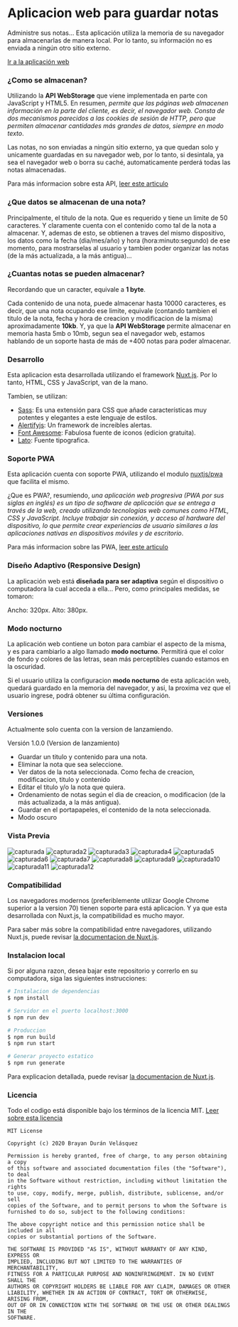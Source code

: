 # Aplicacion web para guardar notas

Administre sus notas... Esta aplicación utiliza la memoria de su navegador para almacenarlas de manera local. Por lo tanto, su información no es enviada a ningún otro sitio externo.

[Ir a la aplicación web](https://brayanduranvelasquez.github.io/app-de-notas/)

### ¿Como se almacenan?

Utilizando la **API WebStorage** que viene implementada en parte con JavaScript y HTML5. En resumen, *permite que las páginas web almacenen información en la parte del cliente, es decir, el navegador web. Consta de dos mecanismos parecidos a las cookies de sesión de HTTP, pero que permiten almacenar cantidades más grandes de datos, siempre en modo texto*. 

Las notas, no son enviadas a ningún sitio externo, ya que quedan solo y unicamente guardadas en su navegador web, por lo tanto, si desintala, ya sea el navegador web o borra su caché, automaticamente perderá todas las notas almacenadas.

Para más informacion sobre esta API, [leer este articulo](https://desarrolloweb.com/articulos/api-html5-webstorage.html)

### ¿Que datos se almacenan de una nota?

Principalmente, el titulo de la nota. Que es requerido y tiene un limite de 50 caracteres. Y claramente cuenta con el contenido como tal de la nota a almacenar. Y, ademas de esto, se obtienen a traves del mismo dispositivo, los datos como la fecha (dia/mes/año) y hora (hora:minuto:segundo) de ese momento, para mostrarselas al usuario y tambien poder organizar las notas (de la más actualizada, a la más antigua)...

### ¿Cuantas notas se pueden almacenar?

Recordando que un caracter, equivale a **1 byte**.

Cada contenido de una nota, puede almacenar hasta 10000 caracteres, es decir, que una nota ocupando ese limite, equivale (contando tambien el titulo de la nota, fecha y hora de creacion y modificacion de la misma) aproximadamente **10kb**. Y, ya que la **API WebStorage** permite almacenar en memoria hasta 5mb o 10mb, segun sea el navegador web, estamos hablando de un soporte hasta de más de +400 notas para poder almacenar.

### Desarrollo

Esta aplicacion esta desarrollada utilizando el framework [Nuxt.js](https://nuxtjs.org). Por lo tanto, HTML, CSS y JavaScript, van de la mano.

Tambien, se utilizan:

* [Sass](https://sass-lang.com/): Es una extensión para CSS que añade características muy potentes y elegantes a este lenguaje de estilos.
* [Alertifyjs](https://alertifyjs.com/): Un framework de increibles alertas.
* [Font Awesome](http://fontawesome.com): Fabulosa fuente de iconos (edicion gratuita).
* [Lato](https://fonts.google.com/specimen/Lato): Fuente tipografica.

### Soporte PWA

Esta aplicación cuenta con soporte PWA, utilizando el modulo [nuxtjs/pwa](https://pwa.nuxtjs.org/) que facilita el mismo.

¿Que es PWA?, resumiendo, *una aplicación web progresiva (PWA por sus siglas en inglés) es un tipo de software de aplicación que se entrega a través de la web, creado utilizando tecnologías web comunes como HTML, CSS y JavaScript. Incluye trabajar sin conexión, y acceso al hardware del dispositivo, lo que permite crear experiencias de usuario similares a las aplicaciones nativas en dispositivos móviles y de escritorio*.

Para más informacion sobre las PWA, [leer este articulo](https://es.m.wikipedia.org/wiki/Aplicaci%C3%B3n_web_progresiva)

### Diseño Adaptivo (Responsive Design)

La aplicación web está **diseñada para ser adaptiva** según el dispositivo o computadora la cual acceda a ella... Pero, como principales medidas, se tomaron: 

Ancho: 320px.
Alto: 380px.

### Modo nocturno

La aplicación web contiene un boton para cambiar el aspecto de la misma, y es para cambiarlo a algo llamado **modo nocturno**. Permitirá que el color de fondo y colores de las letras, sean más perceptibles cuando estamos en la oscuridad. 

Si el usuario utiliza la configuracion **modo nocturno** de esta aplicación web, quedará guardado en la memoria del navegador, y asi, la proxima vez que el usuario ingrese, podrá obtener su última configuración. 

### Versiones

Actualmente solo cuenta con la version de lanzamiendo.

Versión 1.0.0 (Version de lanzamiento)

- Guardar un titulo y contenido para una nota.
- Eliminar la nota que sea seleccione.
- Ver datos de la nota seleccionada. Como fecha de creacion, modificacion, titulo y contenido
- Editar el titulo y/o la nota que quiera.
- Ordenamiento de notas según el dia de creacion, o modificacion (de la más actualizada, a la más antigua).
- Guardar en el portapapeles, el contenido de la nota seleccionada.
- Modo oscuro

### Vista Previa

![capturada](https://raw.githubusercontent.com/brayanduranvelasquez/app-de-notas/master/screenshots/v1.0.0/capturada.jpg)
![capturada2](https://raw.githubusercontent.com/brayanduranvelasquez/app-de-notas/master/screenshots/v1.0.0/capturada2.jpg)
![capturada3](https://raw.githubusercontent.com/brayanduranvelasquez/app-de-notas/master/screenshots/v1.0.0/capturada3.jpg)
![capturada4](https://raw.githubusercontent.com/brayanduranvelasquez/app-de-notas/master/screenshots/v1.0.0/capturada4.jpg)
![capturada5](https://raw.githubusercontent.com/brayanduranvelasquez/app-de-notas/master/screenshots/v1.0.0/capturada5.jpg)
![capturada6](https://raw.githubusercontent.com/brayanduranvelasquez/app-de-notas/master/screenshots/v1.0.0/capturada6.jpg)
![capturada7](https://raw.githubusercontent.com/brayanduranvelasquez/app-de-notas/master/screenshots/v1.0.0/capturada7.jpg)
![capturada8](https://raw.githubusercontent.com/brayanduranvelasquez/app-de-notas/master/screenshots/v1.0.0/capturada8.jpg)
![capturada9](https://raw.githubusercontent.com/brayanduranvelasquez/app-de-notas/master/screenshots/v1.0.0/capturada9.jpg)
![capturada10](https://raw.githubusercontent.com/brayanduranvelasquez/app-de-notas/master/screenshots/v1.0.0/capturada10.jpg)
![capturada11](https://raw.githubusercontent.com/brayanduranvelasquez/app-de-notas/master/screenshots/v1.0.0/capturada11.jpg)
![capturada12](https://raw.githubusercontent.com/brayanduranvelasquez/app-de-notas/master/screenshots/v1.0.0/capturada12.jpg)

### Compatibilidad

Los navegadores modernos (preferiblemente utilizar Google Chrome superior a la version 70) tienen soporte para está aplicacion. Y ya que esta desarrollada con Nuxt.js, la compatibilidad es mucho mayor.

Para saber más sobre la compatibilidad entre navegadores, utilizando Nuxt.js, puede revisar [la documentacion de Nuxt.js](https://nuxtjs.org).

### Instalacion local

Si por alguna razon, desea bajar este repositorio y correrlo en su computadora, siga las siguientes instrucciones:

```bash
# Instalacion de dependencias
$ npm install

# Servidor en el puerto localhost:3000
$ npm run dev

# Produccion
$ npm run build
$ npm run start

# Generar proyecto estatico
$ npm run generate
```

Para explicacion detallada, puede revisar [la documentacion de Nuxt.js](https://nuxtjs.org).

### Licencia

Todo el codigo está disponible bajo los términos de la licencia MIT. [Leer sobre esta licencia](https://es.wikipedia.org/wiki/Licencia_MIT)

```
MIT License

Copyright (c) 2020 Brayan Durán Velásquez

Permission is hereby granted, free of charge, to any person obtaining a copy
of this software and associated documentation files (the "Software"), to deal
in the Software without restriction, including without limitation the rights
to use, copy, modify, merge, publish, distribute, sublicense, and/or sell
copies of the Software, and to permit persons to whom the Software is
furnished to do so, subject to the following conditions:

The above copyright notice and this permission notice shall be included in all
copies or substantial portions of the Software.

THE SOFTWARE IS PROVIDED "AS IS", WITHOUT WARRANTY OF ANY KIND, EXPRESS OR
IMPLIED, INCLUDING BUT NOT LIMITED TO THE WARRANTIES OF MERCHANTABILITY,
FITNESS FOR A PARTICULAR PURPOSE AND NONINFRINGEMENT. IN NO EVENT SHALL THE
AUTHORS OR COPYRIGHT HOLDERS BE LIABLE FOR ANY CLAIM, DAMAGES OR OTHER
LIABILITY, WHETHER IN AN ACTION OF CONTRACT, TORT OR OTHERWISE, ARISING FROM,
OUT OF OR IN CONNECTION WITH THE SOFTWARE OR THE USE OR OTHER DEALINGS IN THE
SOFTWARE.
```

